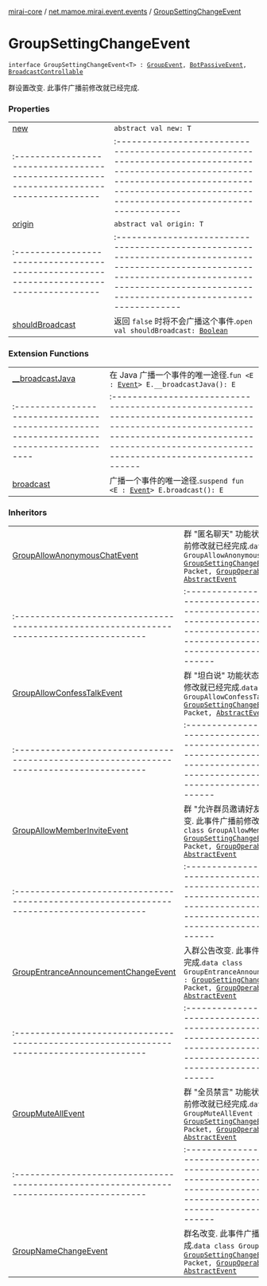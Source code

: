 [mirai-core](../../index.md) / [net.mamoe.mirai.event.events](../index.md) / [GroupSettingChangeEvent](./index.md)

# GroupSettingChangeEvent

`interface GroupSettingChangeEvent<T> : `[`GroupEvent`](../-group-event/index.md)`, `[`BotPassiveEvent`](../-bot-passive-event.md)`, `[`BroadcastControllable`](../../net.mamoe.mirai.event/-broadcast-controllable/index.md)

群设置改变. 此事件广播前修改就已经完成.

### Properties
|||
|:----------------------------------------------------------------------------------------|:---------------------------------------------------------------------------------------------------------------------------------------------------------------------------------------------------------|
| [new](new.md) | `abstract val new: T` ||||
|:----------------------------------------------------------------------------------------|:---------------------------------------------------------------------------------------------------------------------------------------------------------------------------------------------------------|
| [origin](origin.md) | `abstract val origin: T` ||||
|:----------------------------------------------------------------------------------------|:---------------------------------------------------------------------------------------------------------------------------------------------------------------------------------------------------------|
| [shouldBroadcast](should-broadcast.md) | 返回 `false` 时将不会广播这个事件.`open val shouldBroadcast: `[`Boolean`](https://kotlinlang.org/api/latest/jvm/stdlib/kotlin/-boolean/index.html) |

### Extension Functions
|||
|:----------------------------------------------------------------------------------------|:---------------------------------------------------------------------------------------------------------------------------------------------------------------------------------------------------------|
| [__broadcastJava](../../net.mamoe.mirai.event/__broadcast-java.md) | 在 Java 广播一个事件的唯一途径.`fun <E : `[`Event`](../../net.mamoe.mirai.event/-event/index.md)`> E.__broadcastJava(): E` ||||
|:----------------------------------------------------------------------------------------|:---------------------------------------------------------------------------------------------------------------------------------------------------------------------------------------------------------|
| [broadcast](../../net.mamoe.mirai.event/broadcast.md) | 广播一个事件的唯一途径.`suspend fun <E : `[`Event`](../../net.mamoe.mirai.event/-event/index.md)`> E.broadcast(): E` |

### Inheritors
|||
|:----------------------------------------------------------------------------------------|:---------------------------------------------------------------------------------------------------------------------------------------------------------------------------------------------------------|
| [GroupAllowAnonymousChatEvent](../-group-allow-anonymous-chat-event/index.md) | 群 "匿名聊天" 功能状态改变. 此事件广播前修改就已经完成.`data class GroupAllowAnonymousChatEvent : `[`GroupSettingChangeEvent`](./index.md)`<`[`Boolean`](https://kotlinlang.org/api/latest/jvm/stdlib/kotlin/-boolean/index.html)`>, Packet, `[`GroupOperableEvent`](../-group-operable-event/index.md)`, `[`AbstractEvent`](../../net.mamoe.mirai.event/-abstract-event/index.md) ||||
|:----------------------------------------------------------------------------------------|:---------------------------------------------------------------------------------------------------------------------------------------------------------------------------------------------------------|
| [GroupAllowConfessTalkEvent](../-group-allow-confess-talk-event/index.md) | 群 "坦白说" 功能状态改变. 此事件广播前修改就已经完成.`data class GroupAllowConfessTalkEvent : `[`GroupSettingChangeEvent`](./index.md)`<`[`Boolean`](https://kotlinlang.org/api/latest/jvm/stdlib/kotlin/-boolean/index.html)`>, Packet, `[`AbstractEvent`](../../net.mamoe.mirai.event/-abstract-event/index.md) ||||
|:----------------------------------------------------------------------------------------|:---------------------------------------------------------------------------------------------------------------------------------------------------------------------------------------------------------|
| [GroupAllowMemberInviteEvent](../-group-allow-member-invite-event/index.md) | 群 "允许群员邀请好友加群" 功能状态改变. 此事件广播前修改就已经完成.`data class GroupAllowMemberInviteEvent : `[`GroupSettingChangeEvent`](./index.md)`<`[`Boolean`](https://kotlinlang.org/api/latest/jvm/stdlib/kotlin/-boolean/index.html)`>, Packet, `[`GroupOperableEvent`](../-group-operable-event/index.md)`, `[`AbstractEvent`](../../net.mamoe.mirai.event/-abstract-event/index.md) ||||
|:----------------------------------------------------------------------------------------|:---------------------------------------------------------------------------------------------------------------------------------------------------------------------------------------------------------|
| [GroupEntranceAnnouncementChangeEvent](../-group-entrance-announcement-change-event/index.md) | 入群公告改变. 此事件广播前修改就已经完成.`data class GroupEntranceAnnouncementChangeEvent : `[`GroupSettingChangeEvent`](./index.md)`<`[`String`](https://kotlinlang.org/api/latest/jvm/stdlib/kotlin/-string/index.html)`>, Packet, `[`GroupOperableEvent`](../-group-operable-event/index.md)`, `[`AbstractEvent`](../../net.mamoe.mirai.event/-abstract-event/index.md) ||||
|:----------------------------------------------------------------------------------------|:---------------------------------------------------------------------------------------------------------------------------------------------------------------------------------------------------------|
| [GroupMuteAllEvent](../-group-mute-all-event/index.md) | 群 "全员禁言" 功能状态改变. 此事件广播前修改就已经完成.`data class GroupMuteAllEvent : `[`GroupSettingChangeEvent`](./index.md)`<`[`Boolean`](https://kotlinlang.org/api/latest/jvm/stdlib/kotlin/-boolean/index.html)`>, Packet, `[`GroupOperableEvent`](../-group-operable-event/index.md)`, `[`AbstractEvent`](../../net.mamoe.mirai.event/-abstract-event/index.md) ||||
|:----------------------------------------------------------------------------------------|:---------------------------------------------------------------------------------------------------------------------------------------------------------------------------------------------------------|
| [GroupNameChangeEvent](../-group-name-change-event/index.md) | 群名改变. 此事件广播前修改就已经完成.`data class GroupNameChangeEvent : `[`GroupSettingChangeEvent`](./index.md)`<`[`String`](https://kotlinlang.org/api/latest/jvm/stdlib/kotlin/-string/index.html)`>, Packet, `[`GroupOperableEvent`](../-group-operable-event/index.md)`, `[`AbstractEvent`](../../net.mamoe.mirai.event/-abstract-event/index.md) |

